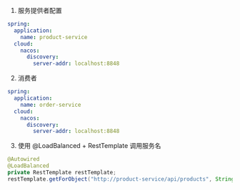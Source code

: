1. 服务提供者配置
```yml 
spring:
  application:
    name: product-service
  cloud:
    nacos:
      discovery:
        server-addr: localhost:8848

```

2. 消费者
``` yml
spring:
  application:
    name: order-service
  cloud:
    nacos:
      discovery:
        server-addr: localhost:8848

```

3. 使用 @LoadBalanced + RestTemplate 调用服务名
``` java
@Autowired
@LoadBalanced
private RestTemplate restTemplate;
restTemplate.getForObject("http://product-service/api/products", String.class);

```
